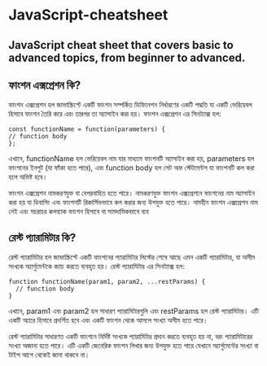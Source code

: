 # JavaScript-cheatsheet

## JavaScript cheat sheet that covers basic to advanced topics, from beginner to advanced.

## ফাংশন এক্সপ্রেশন কি?

ফাংশন এক্সপ্রেশন হল জাভাস্ক্রিপ্টে একটি ফাংশন সম্পর্কিত ডিফিনেশন নির্ধারণের একটি পদ্ধতি যা একটি ভেরিয়েবল হিসাবে ফাংশন তৈরি করে এবং তারপর তা অ্যাসাইন করা হয়। ফাংশন এক্সপ্রেশন এর সিনট্যাক্স হল:

```
const functionName = function(parameters) {
// function body
};
```

এখানে, functionName হল ভেরিয়েবল নাম যার মাধ্যমে ফাংশনটি অ্যাসাইন করা হয়, parameters হল ফাংশনের ইনপুট (যা ফাঁকা হতে পারে), এবং function body হল সেট অফ স্টেটমেন্টস যা ফাংশনটি কল করা হলে অভিষ্ট হবে।

ফাংশন এক্সপ্রেশন নামকরণযুক্ত বা বেপরবাহিত হতে পারে। নামকরণযুক্ত ফাংশন এক্সপ্রেশনে ফাংশনের নাম অ্যাসাইন করা হয় যা ডিবাগিং এবং ফাংশনটি রিকার্সিভভাবে কল করার জন্য উপযুক্ত হতে পারে। নামহীন ফাংশন এক্সপ্রেশন নাম নেই এবং সচরাচর কলব্যাক ফাংশন হিসাবে বা সামদামিকভাবে ব্যব

## রেস্ট প্যারামিটার কি?

রেস্ট প্যারামিটার হল জাভাস্ক্রিপ্টে একটি ফাংশনের প্যারামিটার লিস্টের শেষে আছে এমন একটি প্যারামিটার, যা অসীম সংখ্যক অ্যার্গুমেন্টকে ক্যাচ করতে ব্যবহৃত হয়। রেস্ট প্যারামিটার এর সিনট্যাক্স হল:

```
function functionName(param1, param2, ...restParams) {
  // function body
}
```

এখানে, param1 এবং param2 হল সাধারণ প্যারামিটারগুলি এবং restParams হল রেস্ট প্যারামিটার। এটি একটি অ্যারে হিসাবে প্রদর্শিত হবে এবং একটি ফাংশন থেকে আসলে সংখ্যা অসীম হতে পারে।

রেস্ট প্যারামিটার সাধারণত একটি ফাংশনে নির্দিষ্ট সংখ্যক প্যারামিটার প্রদান করতে ব্যবহৃত হয় না, বরং প্যারামিটারের সংখ্যা অজানা হতে পারে। এটি একটি জেনেরিক ফাংশন লিখার জন্য উপযুক্ত হতে পারে যেখানে অ্যার্গুমেন্টের সংখ্যা বা টাইপ আগে থেকেই জানা থাকবে না।

